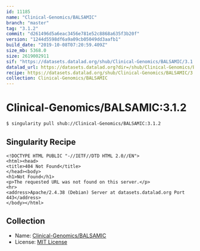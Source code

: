 ```yaml
---
id: 11185
name: "Clinical-Genomics/BALSAMIC"
branch: "master"
tag: "3.1.2"
commit: "d261496d5a6eac3456e781e52c8868a635f3b20f"
version: "1244d5598df6a9a09cb05049dd3aafb1"
build_date: "2019-10-08T07:20:59.409Z"
size_mb: 5368.0
size: 2619002911
sif: "https://datasets.datalad.org/shub/Clinical-Genomics/BALSAMIC/3.1.2/2019-10-08-d261496d-1244d559/1244d5598df6a9a09cb05049dd3aafb1.sif"
datalad_url: https://datasets.datalad.org?dir=/shub/Clinical-Genomics/BALSAMIC/3.1.2/2019-10-08-d261496d-1244d559/
recipe: https://datasets.datalad.org/shub/Clinical-Genomics/BALSAMIC/3.1.2/2019-10-08-d261496d-1244d559/Singularity
collection: Clinical-Genomics/BALSAMIC
---
```


# Clinical-Genomics/BALSAMIC:3.1.2

```bash
$ singularity pull shub://Clinical-Genomics/BALSAMIC:3.1.2
```

## Singularity Recipe

```singularity
<!DOCTYPE HTML PUBLIC "-//IETF//DTD HTML 2.0//EN">
<html><head>
<title>404 Not Found</title>
</head><body>
<h1>Not Found</h1>
<p>The requested URL was not found on this server.</p>
<hr>
<address>Apache/2.4.38 (Debian) Server at datasets.datalad.org Port 443</address>
</body></html>
```

## Collection

 - Name: [Clinical-Genomics/BALSAMIC](https://github.com/Clinical-Genomics/BALSAMIC)
 - License: [MIT License](https://api.github.com/licenses/mit)

